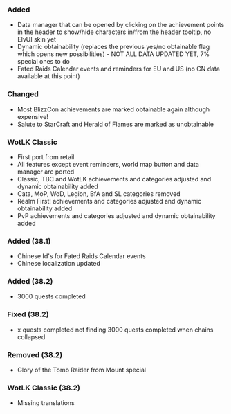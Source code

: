 ### Added
- Data manager that can be opened by clicking on the achievement points in the header to show/hide characters in/from the header tooltip, no ElvUI skin yet
- Dynamic obtainability (replaces the previous yes/no obtainable flag which opens new possibilities) - NOT ALL DATA UPDATED YET, 7% special ones to do
- Fated Raids Calendar events and reminders for EU and US (no CN data available at this point)

### Changed
- Most BlizzCon achievements are marked obtainable again although expensive!
- Salute to StarCraft and Herald of Flames are marked as unobtainable

### WotLK Classic
- First port from retail
- All features except event reminders, world map button and data manager are ported
- Classic, TBC and WotLK achievements and categories adjusted and dynamic obtainability added
- Cata, MoP, WoD, Legion, BfA and SL categories removed
- Realm First! achievements and categories adjusted and dynamic obtainability added
- PvP achievements and categories adjusted and dynamic obtainability added

### Added (38.1)
- Chinese Id's for Fated Raids Calendar events
- Chinese localization updated

### Added (38.2)
- 3000 quests completed

### Fixed (38.2)
- x quests completed not finding 3000 quests completed when chains collapsed

### Removed (38.2)
- Glory of the Tomb Raider from Mount special

### WotLK Classic (38.2)
- Missing translations